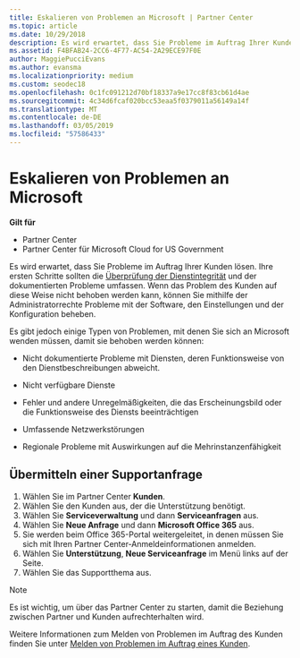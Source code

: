 ```yaml
---
title: Eskalieren von Problemen an Microsoft | Partner Center
ms.topic: article
ms.date: 10/29/2018
description: Es wird erwartet, dass Sie Probleme im Auftrag Ihrer Kunden lösen. Es gibt jedoch verschiedene Kategorien von Problemen, die Sie an Microsoft, beheben Sie übergeben müssen.
ms.assetid: F4BFAB24-2CC6-4F77-AC54-2A29ECE97F0E
author: MaggiePucciEvans
ms.author: evansma
ms.localizationpriority: medium
ms.custom: seodec18
ms.openlocfilehash: 0c1fc091212d70bf18337a9e17cc8f83cb61d4ae
ms.sourcegitcommit: 4c34d6fcaf020bcc53eaa5f0379011a56149a14f
ms.translationtype: MT
ms.contentlocale: de-DE
ms.lasthandoff: 03/05/2019
ms.locfileid: "57586433"
---
```

# <a name="escalate-problems-to-microsoft"></a>Eskalieren von Problemen an Microsoft

**Gilt für**

-  Partner Center
-  Partner Center für Microsoft Cloud for US Government


Es wird erwartet, dass Sie Probleme im Auftrag Ihrer Kunden lösen. Ihre ersten Schritte sollten die [Überprüfung der Dienstintegrität](check-service-health.md) und der dokumentierten Probleme umfassen. Wenn das Problem des Kunden auf diese Weise nicht behoben werden kann, können Sie mithilfe der Administratorrechte Probleme mit der Software, den Einstellungen und der Konfiguration beheben.

Es gibt jedoch einige Typen von Problemen, mit denen Sie sich an Microsoft wenden müssen, damit sie behoben werden können:

-   Nicht dokumentierte Probleme mit Diensten, deren Funktionsweise von den Dienstbeschreibungen abweicht.

-   Nicht verfügbare Dienste

-   Fehler und andere Unregelmäßigkeiten, die das Erscheinungsbild oder die Funktionsweise des Diensts beeinträchtigen

-   Umfassende Netzwerkstörungen

-   Regionale Probleme mit Auswirkungen auf die Mehrinstanzenfähigkeit

## <a name="submit-a-support-request"></a>Übermitteln einer Supportanfrage

1. Wählen Sie im Partner Center **Kunden**.
2. Wählen Sie den Kunden aus, der die Unterstützung benötigt.
3. Wählen Sie **Serviceverwaltung** und dann **Serviceanfragen** aus.
4. Wählen Sie **Neue Anfrage** und dann **Microsoft Office 365** aus.
5. Sie werden beim Office 365-Portal weitergeleitet, in denen müssen Sie sich mit Ihren Partner Center-Anmeldeinformationen anmelden.
6. Wählen Sie **Unterstützung**, **Neue Serviceanfrage** im Menü links auf der Seite.
7. Wählen Sie das Supportthema aus.

>[!NOTE]
>Es ist wichtig, um über das Partner Center zu starten, damit die Beziehung zwischen Partner und Kunden aufrechterhalten wird. 


Weitere Informationen zum Melden von Problemen im Auftrag des Kunden finden Sie unter [Melden von Problemen im Auftrag eines Kunden](report-problems-on-behalf-of-a-customer.md).

 

 



